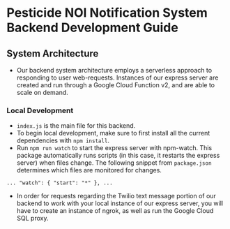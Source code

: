 # Pesticide NOI Notification System Backend Development Guide
## System Architecture
- Our backend system architecture employs a serverless approach to responding to user web-requests. Instances of our express server are created and run through a Google Cloud Function v2, and are able to scale on demand.

### Local Development
- `index.js` is the main file for this backend.
- To begin local development, make sure to first install all the current dependencies with `npm install`.
- Run `npm run watch` to start the express server with npm-watch. This package automatically runs scripts (in this case, it restarts the express server) when files change. The following snippet from `package.json` determines which files are monitored for changes.

`
...
  "watch": {
    "start": "*"
  },
...
`

- In order for requests regarding the Twilio text message portion of our backend to work with your local instance of our express server, you will have to create an instance of ngrok, as well as run the Google Cloud SQL proxy.